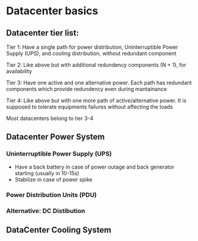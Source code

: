 # Datacenter basics
## Datacenter tier list:
Tier 1: Have a single path for power distribution, Uninterruptible Power Supply (UPS), and cooling distribution, without redundant component

Tier 2: Like above but with additional redundency components (N + 1), for availability

Tier 3: Have one active and one alternative power. Each path has redundant components which provide redundency even during mantainance

Tier 4: Like above but with one more path of active/alternative power. It is supposed to tolerate equipments failures without affecting the loads

Most datacenters belong to tier 3-4

## Datacenter Power System
### Uninterruptible Power Supply (UPS)
- Have a back battery in case of power outage and back generator starting (usually in 10-15s)
- Stabilize in case of power spike
### Power Distribution Units (PDU)
### Alternative: DC Distibution

## DataCenter Cooling System
